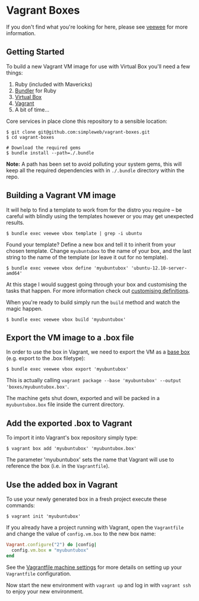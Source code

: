 # Vagrant Boxes

If you don't find what you're looking for here, please see [veewee](https://github.com/jedi4ever/veewee) for more information.

## Getting Started

To build a new Vagrant VM image for use with Virtual Box you'll need a few
things:

1. Ruby (included with Mavericks)
1. [Bundler](http://bundler.io/) for Ruby
1. [Virtual Box](https://www.virtualbox.org/)
1. [Vagrant](http://www.vagrantup.com/)
1. A bit of time…

Core services in place clone this repository to a sensible location:

    $ git clone git@github.com:simpleweb/vagrant-boxes.git
    $ cd vagrant-boxes

    # Download the required gems
    $ bundle install --path=./.bundle

**Note:** A path has been set to avoid polluting your system gems, this will
keep all the required dependencies with in `./.bundle` directory within the
repo.


## Building a Vagrant VM image

It will help to find a template to work from for the distro you require – be
careful with blindly using the templates however or you may get unexpected
results.

    $ bundle exec veewee vbox template | grep -i ubuntu

Found your template? Define a new box and tell it to inherit from your chosen
template. Change `myubuntubox` to the name of your box, and the last string to
the name of the template (or leave it out for no template).

    $ bundle exec veewee vbox define 'myubuntubox' 'ubuntu-12.10-server-amd64'

At this stage I would suggest going through your box and customising the tasks
that happen. For more information check out [customising definitions](https://github.com/jedi4ever/veewee/blob/master/doc/customize.md).

When you're ready to build simply run the `build` method and watch the magic happen.

    $ bundle exec veewee vbox build 'myubuntubox'

## Export the VM image to a .box file

In order to use the box in Vagrant, we need to export the VM as a [base box](http://docs.vagrantup.com/v2/boxes.html) (e.g. export to the .box filetype):


    $ bundle exec veewee vbox export 'myubuntubox'


This is actually calling `vagrant package --base 'myubuntubox' --output 'boxes/myubuntubox.box'`.

The machine gets shut down, exported and will be packed in a `myubuntubox.box` file inside the current directory.

## Add the exported .box to Vagrant

To import it into Vagrant's box repository simply type:

    $ vagrant box add 'myubuntubox' 'myubuntubox.box'

The parameter 'myubuntubox' sets the name that Vagrant will use to reference the box (i.e. in the `Vagrantfile`).

## Use the added box in Vagrant

To use your newly generated box in a fresh project execute these commands:

    $ vagrant init 'myubuntubox'

If you already have a project running with Vagrant, open the `Vagrantfile` and change the value of `config.vm.box` to the new box name:

```ruby
Vagrant.configure("2") do |config|
  config.vm.box = "myubuntubox"
end
```

See the [Vagrantfile machine settings](http://docs.vagrantup.com/v2/vagrantfile/machine_settings.html) for more details on setting up your `Vagrantfile` configuration.

Now start the new environment with `vagrant up` and log in with `vagrant ssh` to enjoy your new environment.
